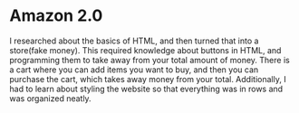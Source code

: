 # Amazon 2.0
I researched about the basics of HTML, and then turned that into a store(fake money).
This required knowledge about buttons in HTML, and programming them to take away from your total amount of money.
There is a cart where you can add items you want to buy, and then you can purchase the cart, which takes away money from your total.
Additionally, I had to learn about styling the website so that everything was in rows and was organized neatly.
